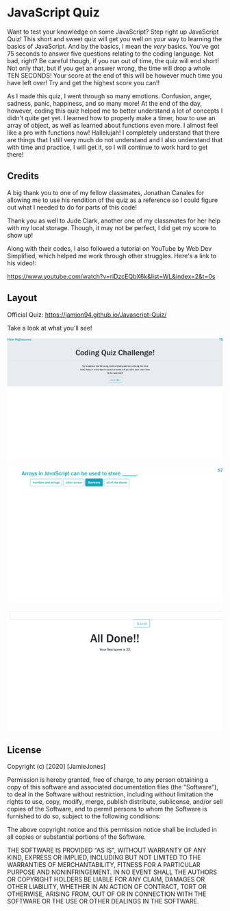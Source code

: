 # JavaScript Quiz

Want to test your knowledge on some JavaScript? Step right up JavaScript Quiz! This short and sweet quiz will get you well on your way to learning the basics of JavaScript. And by the basics, I mean the _very_ basics. You've got 75 seconds to answer five questions relating to the coding language. Not bad, right? Be careful though, if you run out of time, the quiz will end short! Not only that, but if you get an answer wrong, the time will drop a whole TEN SECONDS! Your score at the end of this will be however much time you have left over! Try and get the highest score you can!!

As I made this quiz, I went through so many emotions. Confusion, anger, sadness, panic, happiness, and so many more! At the end of the day, however, coding this quiz helped me to better understand a lot of concepts I didn't quite get yet. I learned how to properly make a timer, how to use an array of object, as well as learned about functions even more. I almost feel like a pro with functions now! Hallelujah! I completely understand that there are things that I still very much do not understand and I also understand that with time and practice, I will get it, so I will continue to work hard to get there!

## Credits

A big thank you to one of my fellow classmates, Jonathan Canales for allowing me to use his rendition of the quiz as a reference so I could figure out what I needed to do for parts of this code!

Thank you as well to Jude Clark, another one of my classmates for her help with my local storage. Though, it may not be perfect, I did get my score to show up!

Along with their codes, I also followed a tutorial on YouTube by Web Dev Simplified, which helped me work through other struggles. Here's a link to his video!:

https://www.youtube.com/watch?v=riDzcEQbX6k&list=WL&index=2&t=0s

## Layout

Official Quiz: https://jamjon94.github.io/Javascript-Quiz/

Take a look at what you'll see!

![QuizStart](javascript-code1.png "Javascript Start Page")

![QuizQuestion](javascript-code2.png "Javascript Question")

![QuizEnd](javascript-code3.png "Javascript End Page")

## License

Copyright (c) [2020] [JamieJones]

Permission is hereby granted, free of charge, to any person obtaining a copy of this software and associated documentation files (the "Software"), to deal in the Software without restriction, including without limitation the rights to use, copy, modify, merge, publish distribute, sublicense, and/or sell copies of the Software, and to permit persons to whom the Software is furnished to do so, subject to the following conditions:

The above copyright notice and this permission notice shall be included in all copies or substantial portions of the Software.

THE SOFTWARE IS PROVIDED "AS IS", WITHOUT WARRANTY OF ANY KIND, EXPRESS OR IMPLIED, INCLUDING BUT NOT LIMITED TO THE WARRANTIES OF MERCHANTABILITY, FITNESS FOR A PARTICULAR PURPOSE AND NONINFRINGEMENT. IN NO EVENT SHALL THE AUTHORS OR COPYRIGHT HOLDERS BE LIABLE FOR ANY CLAIM, DAMAGES OR OTHER LIABILITY, WHETHER IN AN ACTION OF CONTRACT, TORT OR OTHERWISE, ARISING FROM, OUT OF OR IN CONNECTION WITH THE SOFTWARE OR THE USE OR OTHER DEALINGS IN THE SOFTWARE.

